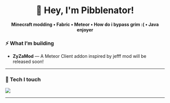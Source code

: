 <!--
   Profile README
   Tips:
   1) Rename your special repo to <your-username>/<your-username> and put this README.md at the root.
   2) Swap <your-username> below with your actual GitHub username.
   3) Tweak featured repo names and links.
-->

<h1 align="center">👋 Hey, I'm Pibblenator!</h1>
<p align="center">
  <b>Minecraft modding • Fabric • Meteor • How do i bypass grim :( • Java enjoyer</b>
</p>

### ⚡ What I’m building
- **ZyZaMod** — A Meteor Client addon inspired by jefff mod will be released soon!

---

### 🧰 Tech I touch
<p>
  <img src="https://skillicons.dev/icons?i=java,python,idea,linux,windows" />
</p>

---




